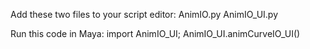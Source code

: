 Add these two files to your script editor:
AnimIO.py
AnimIO_UI.py

Run this code in Maya:
import AnimIO_UI; AnimIO_UI.animCurveIO_UI()
